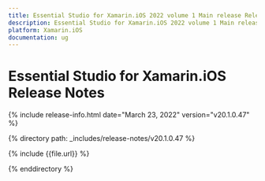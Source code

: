 ```yaml
---
title: Essential Studio for Xamarin.iOS 2022 volume 1 Main release Release Notes  
description: Essential Studio for Xamarin.iOS 2022 volume 1 Main release Release Notes  
platform: Xamarin.iOS
documentation: ug
---
```


# Essential Studio for Xamarin.iOS  Release Notes  

{% include release-info.html date="March 23, 2022"  version="v20.1.0.47" %} 

{% directory path: _includes/release-notes/v20.1.0.47 %}

{% include {{file.url}} %}

{% enddirectory %}